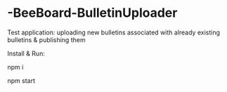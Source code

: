 # -BeeBoard-BulletinUploader
Test application: uploading new bulletins associated with already existing bulletins &amp; publishing them

Install & Run:

npm i 

npm start
